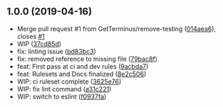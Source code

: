 ## 1.0.0 (2019-04-16)

* Merge pull request #1 from GetTerminus/remove-testing ([014aea6](https://github.com/GetTerminus/eslint-config-frontend/commit/014aea6)), closes [#1](https://github.com/GetTerminus/eslint-config-frontend/issues/1)
* WIP ([37cd85d](https://github.com/GetTerminus/eslint-config-frontend/commit/37cd85d))
* fix: linting issue ([bd83bc3](https://github.com/GetTerminus/eslint-config-frontend/commit/bd83bc3))
* fix: removed reference to missing file ([79bac8f](https://github.com/GetTerminus/eslint-config-frontend/commit/79bac8f))
* feat: First pass at ci and dev rules ([9acbda7](https://github.com/GetTerminus/eslint-config-frontend/commit/9acbda7))
* feat: Rulesets and Docs finalized ([8e2c506](https://github.com/GetTerminus/eslint-config-frontend/commit/8e2c506))
* WIP: ci ruleset complete ([3625e76](https://github.com/GetTerminus/eslint-config-frontend/commit/3625e76))
* WIP: fix lint command ([a31c221](https://github.com/GetTerminus/eslint-config-frontend/commit/a31c221))
* WIP: switch to eslint ([f0937fa](https://github.com/GetTerminus/eslint-config-frontend/commit/f0937fa))
